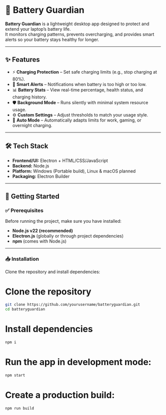# 🔋 Battery Guardian

**Battery Guardian** is a lightweight desktop app designed to protect and extend your laptop’s battery life.  
It monitors charging patterns, prevents overcharging, and provides smart alerts so your battery stays healthy for longer.  

---

## ✨ Features

- ⚡ **Charging Protection** – Set safe charging limits (e.g., stop charging at 80%).  
- 🔔 **Smart Alerts** – Notifications when battery is too high or too low.  
- 📊 **Battery Stats** – View real-time percentage, health status, and charging history.  
- 🛡️ **Background Mode** – Runs silently with minimal system resource usage.  
- ⚙️ **Custom Settings** – Adjust thresholds to match your usage style.  
- 🌙 **Auto Mode** – Automatically adapts limits for work, gaming, or overnight charging.  

---

## 🛠 Tech Stack

- **Frontend/UI:** Electron + HTML/CSS/JavaScript  
- **Backend:** Node.js  
- **Platform:** Windows (Portable build), Linux & macOS planned  
- **Packaging:** Electron Builder  

---

## 🚀 Getting Started

### ✅ Prerequisites

Before running the project, make sure you have installed:

- **Node.js v22 (recommended)**  
- **Electron.js** (globally or through project dependencies)  
- **npm** (comes with Node.js)  

---

### 📥 Installation

Clone the repository and install dependencies:


# Clone the repository
```bash
git clone https://github.com/yourusername/batteryguardian.git
cd batteryguardian
```
# Install dependencies
```bash
npm i
```

# Run the app in development mode:
```bash
npm start
```

# Create a production build:
```bash
npm run build
```

